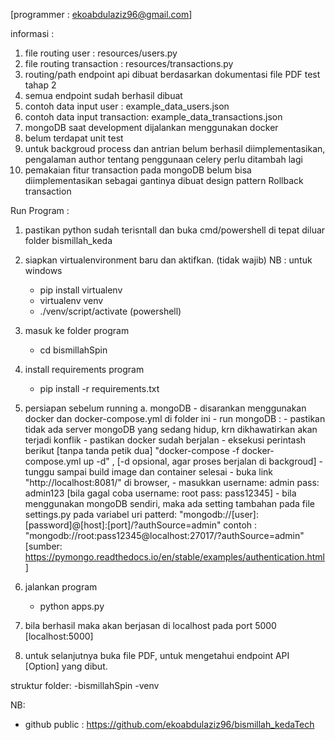  [programmer : ekoabdulaziz96@gmail.com]

informasi : 
 1. file routing user           : resources/users.py
 2. file routing transaction    : resources/transactions.py
 3. routing/path endpoint api dibuat berdasarkan dokumentasi file PDF test tahap 2
 4. semua endpoint sudah berhasil dibuat
 5. contoh data input user      : example_data_users.json
 6. contoh data input transaction: example_data_transactions.json
 7. mongoDB saat development dijalankan menggunakan docker 
 8. belum terdapat unit test
 9. untuk backgroud process dan antrian belum berhasil diimplementasikan, pengalaman author tentang penggunaan celery perlu ditambah lagi
 10. pemakaian fitur transaction pada mongoDB belum bisa diimplementasikan sebagai gantinya dibuat design pattern Rollback transaction


Run Program : 
1. pastikan python sudah terisntall dan buka cmd/powershell di tepat diluar folder bismillah_keda
2. siapkan virtualenvironment baru dan aktifkan. (tidak wajib)
   NB : untuk windows
    - pip install virtualenv
    - virtualenv venv
    - ./venv/script/activate  (powershell)
4. masuk ke folder program 
    - cd bismillahSpin
3. install requirements program
    - pip install -r requirements.txt
4. persiapan sebelum running
    a. mongoDB
        - disarankan menggunakan docker dan docker-compose.yml di folder ini
        - run mongoDB :
            - pastikan tidak ada server mongoDB yang sedang hidup, krn dikhawatirkan akan terjadi konflik
            - pastikan docker sudah berjalan
            - eksekusi perintash berikut [tanpa tanda petik dua] 
                "docker-compose -f docker-compose.yml up -d" , [-d opsional, agar proses berjalan di backgroud]
            - tunggu sampai build image dan container selesai
            - buka link "http://localhost:8081/" di browser,
            -  masukkan username: admin pass: admin123 [bila gagal coba username: root pass: pass12345]
        - bila menggunakan mongoDB sendiri, maka ada setting tambahan pada file settings.py pada variabel uri
            patterd: "mongodb://[user]:[password]@[host]:[port]/?authSource=admin"
            contoh : "mongodb://root:pass12345@localhost:27017/?authSource=admin"
            [sumber: https://pymongo.readthedocs.io/en/stable/examples/authentication.html]

5. jalankan program
    - python apps.py
6. bila berhasil maka akan berjasan di localhost pada port 5000  [localhost:5000]
7. untuk selanjutnya buka file PDF, untuk mengetahui endpoint API [Option] yang dibut.

struktur folder:
-bismillahSpin
-venv

NB:
- github public : https://github.com/ekoabdulaziz96/bismillah_kedaTech